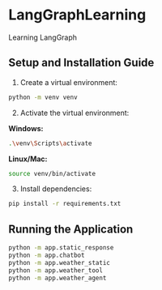 # LangGraphLearning
Learning LangGraph

## Setup and Installation Guide

1. Create a virtual environment:
```bash
python -m venv venv
```

2. Activate the virtual environment:

**Windows:**
```bash
.\venv\Scripts\activate
```

**Linux/Mac:**
```bash
source venv/bin/activate
```

3. Install dependencies:
```bash
pip install -r requirements.txt
```

## Running the Application
```bash
python -m app.static_response
python -m app.chatbot
python -m app.weather_static
python -m app.weather_tool
python -m app.weather_agent
```